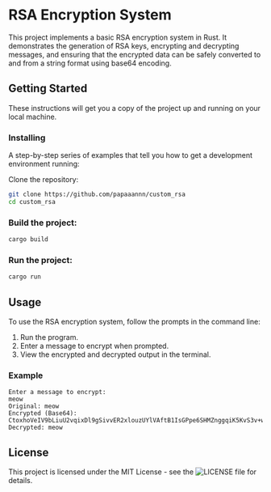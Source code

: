 # RSA Encryption System

This project implements a basic RSA encryption system in Rust. It demonstrates the generation of RSA keys, encrypting and decrypting messages, and ensuring that the encrypted data can be safely converted to and from a string format using base64 encoding.

## Getting Started

These instructions will get you a copy of the project up and running on your local machine.

### Installing

A step-by-step series of examples that tell you how to get a development environment running:

Clone the repository:

```bash
git clone https://github.com/papaaannn/custom_rsa
cd custom_rsa
```

### Build the project:

```bash
cargo build
```

### Run the project:

```bash
cargo run
```

## Usage

To use the RSA encryption system, follow the prompts in the command line:

1. Run the program.
2. Enter a message to encrypt when prompted.
3. View the encrypted and decrypted output in the terminal.

### Example

```text
Enter a message to encrypt:
meow
Original: meow
Encrypted (Base64): CtoxhoVeIV9bLiuU2vqixDl9gSivvER2xlouzUYlVAftB1IsGPpe6SHMZnggqiK5KvS3v+w34md4sIsckWHkYHla0OjNI+544uGqE6u/jcXXorcxGrGpaX16nq+Cu2eIXcwAyfN1pdRZeVqZQ1fHrDu0cMc/hosidEdRs9WylLxuphyojWiHXvNZHAq3d+sjmM7xhSV3l6eHlJzIL/ce1AhVSdLZ+BEck78JC4xAXNjzlY88OLzV9z/JZzE9c7CPaFJsdTxM5p8ePhaytf5xaLZa+DNWGnwBHu3HCL5pdHyeELfRwWvRYQrxUHuFy2+23finrUiR1VIJ6Yj2bLcfOA==
Decrypted: meow
```

## License

This project is licensed under the MIT License - see the ![LICENSE](LICENSE) file for details.
